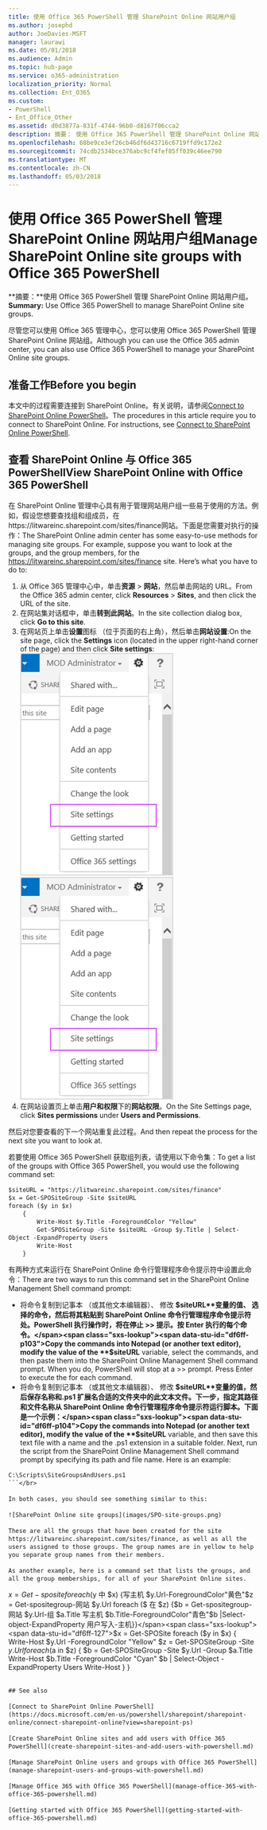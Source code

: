 ```yaml
---
title: 使用 Office 365 PowerShell 管理 SharePoint Online 网站用户组
ms.author: josephd
author: JoeDavies-MSFT
manager: laurawi
ms.date: 05/01/2018
ms.audience: Admin
ms.topic: hub-page
ms.service: o365-administration
localization_priority: Normal
ms.collection: Ent_O365
ms.custom:
- PowerShell
- Ent_Office_Other
ms.assetid: d0d3877a-831f-4744-96b0-d8167f06cca2
description: 摘要： 使用 Office 365 PowerShell 管理 SharePoint Online 网站用户组。
ms.openlocfilehash: 68be9ce3ef26cb46df6d43716c6719ffd9c172e2
ms.sourcegitcommit: 74cdb2534bce376abc9cf4fef85ff039c46ee790
ms.translationtype: MT
ms.contentlocale: zh-CN
ms.lasthandoff: 05/03/2018
---
```

# <a name="manage-sharepoint-online-site-groups-with-office-365-powershell"></a><span data-ttu-id="df6ff-103">使用 Office 365 PowerShell 管理 SharePoint Online 网站用户组</span><span class="sxs-lookup"><span data-stu-id="df6ff-103">Manage SharePoint Online site groups with Office 365 PowerShell</span></span>

 <span data-ttu-id="df6ff-104">**摘要：**使用 Office 365 PowerShell 管理 SharePoint Online 网站用户组。</span><span class="sxs-lookup"><span data-stu-id="df6ff-104">**Summary:** Use Office 365 PowerShell to manage SharePoint Online site groups.</span></span>
  
<span data-ttu-id="df6ff-105">尽管您可以使用 Office 365 管理中心，您可以使用 Office 365 PowerShell 管理 SharePoint Online 网站组。</span><span class="sxs-lookup"><span data-stu-id="df6ff-105">Although you can use the Office 365 admin center, you can also use Office 365 PowerShell to manage your SharePoint Online site groups.</span></span>

## <a name="before-you-begin"></a><span data-ttu-id="df6ff-106">准备工作</span><span class="sxs-lookup"><span data-stu-id="df6ff-106">Before you begin</span></span>

<span data-ttu-id="df6ff-p101">本文中的过程需要连接到 SharePoint Online。有关说明，请参阅[Connect to SharePoint Online PowerShell](https://docs.microsoft.com/en-us/powershell/sharepoint/sharepoint-online/connect-sharepoint-online?view=sharepoint-ps)。</span><span class="sxs-lookup"><span data-stu-id="df6ff-p101">The procedures in this article require you to connect to SharePoint Online. For instructions, see [Connect to SharePoint Online PowerShell](https://docs.microsoft.com/en-us/powershell/sharepoint/sharepoint-online/connect-sharepoint-online?view=sharepoint-ps).</span></span>

## <a name="view-sharepoint-online-with-office-365-powershell"></a><span data-ttu-id="df6ff-109">查看 SharePoint Online 与 Office 365 PowerShell</span><span class="sxs-lookup"><span data-stu-id="df6ff-109">View SharePoint Online with Office 365 PowerShell</span></span>

<span data-ttu-id="df6ff-p102">在 SharePoint Online 管理中心具有用于管理网站用户组一些易于使用的方法。例如，假设您想要查找组和组成员，在https://litwareinc.sharepoint.com/sites/finance网站。下面是您需要对执行的操作：</span><span class="sxs-lookup"><span data-stu-id="df6ff-p102">The SharePoint Online admin center has some easy-to-use methods for managing site groups. For example, suppose you want to look at the groups, and the group members, for the https://litwareinc.sharepoint.com/sites/finance site. Here’s what you have to do to:</span></span>

1. <span data-ttu-id="df6ff-113">从 Office 365 管理中心中，单击**资源** > **网站**，然后单击网站的 URL。</span><span class="sxs-lookup"><span data-stu-id="df6ff-113">From the Office 365 admin center, click **Resources** > **Sites**, and then click the URL of the site.</span></span>
2. <span data-ttu-id="df6ff-114">在网站集对话框中，单击**转到此网站**。</span><span class="sxs-lookup"><span data-stu-id="df6ff-114">In the site collection dialog box, click **Go to this site**.</span></span>
3. <span data-ttu-id="df6ff-115">在网站页上单击**设置**图标 （位于页面的右上角），然后单击**网站设置**:</span><span class="sxs-lookup"><span data-stu-id="df6ff-115">On the site page, click the **Settings** icon (located in the upper right-hand corner of the page) and then click **Site settings**:</span></span></br>
<span data-ttu-id="df6ff-116">![SharePoint Online 网站设置](images/spo-site-settings.png)</span><span class="sxs-lookup"><span data-stu-id="df6ff-116">![SharePoint Online site settings](images/spo-site-settings.png)</span></span></br>
4. <span data-ttu-id="df6ff-117">在网站设置页上单击**用户和权限**下的**网站权限**。</span><span class="sxs-lookup"><span data-stu-id="df6ff-117">On the Site Settings page, click **Sites permissions** under **Users and Permissions**.</span></span>

<span data-ttu-id="df6ff-118">然后对您要查看的下一个网站重复此过程。</span><span class="sxs-lookup"><span data-stu-id="df6ff-118">And then repeat the process for the next site you want to look at.</span></span>

<span data-ttu-id="df6ff-119">若要使用 Office 365 PowerShell 获取组列表，请使用以下命令集：</span><span class="sxs-lookup"><span data-stu-id="df6ff-119">To get a list of the groups with Office 365 PowerShell, you would use the following command set:</span></span>

```
$siteURL = "https://litwareinc.sharepoint.com/sites/finance"
$x = Get-SPOSiteGroup -Site $siteURL
foreach ($y in $x)
    {
        Write-Host $y.Title -ForegroundColor "Yellow"
        Get-SPOSiteGroup -Site $siteURL -Group $y.Title | Select-Object -ExpandProperty Users
        Write-Host
    }
```

<span data-ttu-id="df6ff-120">有两种方式来运行在 SharePoint Online 命令行管理程序命令提示符中设置此命令：</span><span class="sxs-lookup"><span data-stu-id="df6ff-120">There are two ways to run this command set in the SharePoint Online Management Shell command prompt:</span></span>
- <span data-ttu-id="df6ff-p103">将命令复制到记事本 （或其他文本编辑器）、 修改 **$siteURL**变量的值、 选择的命令，然后将其粘贴到 SharePoint Online 命令行管理程序命令提示符处。PowerShell 执行操作时，将在停止 >> 提示。按 Enter 执行的每个命令。</span><span class="sxs-lookup"><span data-stu-id="df6ff-p103">Copy the commands into Notepad (or another text editor), modify the value of the **$siteURL** variable, select the commands, and then paste them into the SharePoint Online Management Shell command prompt. When you do, PowerShell will stop at a >> prompt. Press Enter to execute the for each command.</span></span></br>
- <span data-ttu-id="df6ff-p104">将命令复制到记事本 （或其他文本编辑器）、 修改 **$siteURL**变量的值，然后保存名称和.ps1 扩展名合适的文件夹中的此文本文件。下一步，指定其路径和文件名称从 SharePoint Online 命令行管理程序命令提示符运行脚本。下面是一个示例：</span><span class="sxs-lookup"><span data-stu-id="df6ff-p104">Copy the commands into Notepad (or another text editor), modify the value of the **$siteURL** variable, and then save this text file with a name and the .ps1 extension in a suitable folder. Next, run the script from the SharePoint Online Management Shell command prompt by specifying its path and file name. Here is an example:</span></span></br>
```
C:\Scripts\SiteGroupsAndUsers.ps1
```</br>

In both cases, you should see something similar to this:

![SharePoint Online site groups](images/SPO-site-groups.png)

These are all the groups that have been created for the site https://litwareinc.sharepoint.com/sites/finance, as well as all the users assigned to those groups. The group names are in yellow to help you separate group names from their members.

As another example, here is a command set that lists the groups, and all the group memberships, for all of your SharePoint Online sites.

```
<span data-ttu-id="df6ff-127">$x = Get-sposite foreach ($y 中 $x) {写主机 $y.Url-ForegroundColor"黄色"$z = Get-spositegroup-网站 $y.Url foreach ($ 在 $z) {$b = Get-spositegroup-网站 $y.Url-组 $a.Title 写主机 $b.Title-ForegroundColor"青色"$b |Select-object-ExpandProperty 用户写入-主机}}</span><span class="sxs-lookup"><span data-stu-id="df6ff-127">$x = Get-SPOSite foreach ($y in $x) { Write-Host $y.Url -ForegroundColor "Yellow" $z = Get-SPOSiteGroup -Site $y.Url foreach ($a in $z) { $b = Get-SPOSiteGroup -Site $y.Url -Group $a.Title Write-Host $b.Title -ForegroundColor "Cyan" $b | Select-Object -ExpandProperty Users Write-Host } }</span></span>
```
    
## See also

[Connect to SharePoint Online PowerShell](https://docs.microsoft.com/en-us/powershell/sharepoint/sharepoint-online/connect-sharepoint-online?view=sharepoint-ps)

[Create SharePoint Online sites and add users with Office 365 PowerShell](create-sharepoint-sites-and-add-users-with-powershell.md)

[Manage SharePoint Online users and groups with Office 365 PowerShell](manage-sharepoint-users-and-groups-with-powershell.md)

[Manage Office 365 with Office 365 PowerShell](manage-office-365-with-office-365-powershell.md)
  
[Getting started with Office 365 PowerShell](getting-started-with-office-365-powershell.md)

